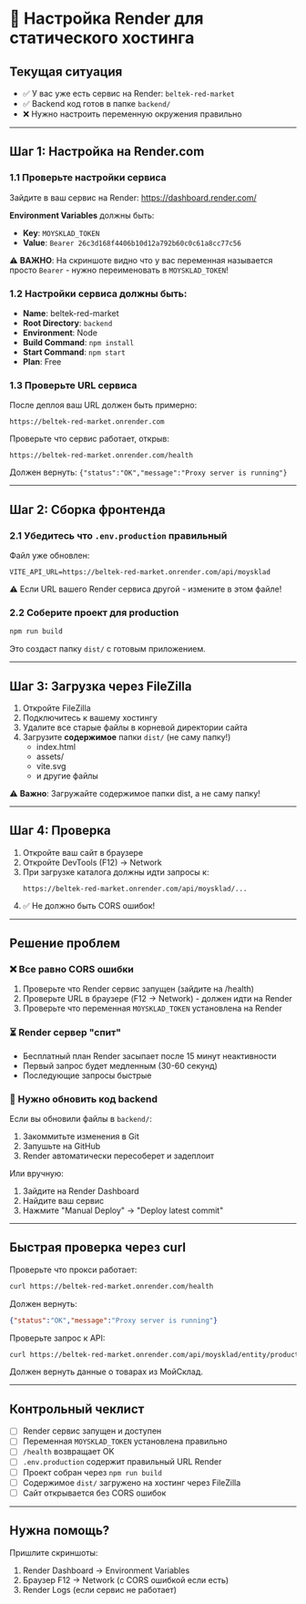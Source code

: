# 🚀 Настройка Render для статического хостинга

## Текущая ситуация
- ✅ У вас уже есть сервис на Render: `beltek-red-market`
- ✅ Backend код готов в папке `backend/`
- ❌ Нужно настроить переменную окружения правильно

---

## Шаг 1: Настройка на Render.com

### 1.1 Проверьте настройки сервиса

Зайдите в ваш сервис на Render: https://dashboard.render.com/

**Environment Variables** должны быть:
- **Key**: `MOYSKLAD_TOKEN`
- **Value**: `Bearer 26c3d168f4406b10d12a792b60c0c61a8cc77c56`

⚠️ **ВАЖНО**: На скриншоте видно что у вас переменная называется просто `Bearer` - нужно переименовать в `MOYSKLAD_TOKEN`!

### 1.2 Настройки сервиса должны быть:

- **Name**: beltek-red-market
- **Root Directory**: `backend`
- **Environment**: Node
- **Build Command**: `npm install`
- **Start Command**: `npm start`
- **Plan**: Free

### 1.3 Проверьте URL сервиса

После деплоя ваш URL должен быть примерно:
```
https://beltek-red-market.onrender.com
```

Проверьте что сервис работает, открыв:
```
https://beltek-red-market.onrender.com/health
```

Должен вернуть: `{"status":"OK","message":"Proxy server is running"}`

---

## Шаг 2: Сборка фронтенда

### 2.1 Убедитесь что `.env.production` правильный

Файл уже обновлен:
```env
VITE_API_URL=https://beltek-red-market.onrender.com/api/moysklad
```

⚠️ Если URL вашего Render сервиса другой - измените в этом файле!

### 2.2 Соберите проект для production

```bash
npm run build
```

Это создаст папку `dist/` с готовым приложением.

---

## Шаг 3: Загрузка через FileZilla

1. Откройте FileZilla
2. Подключитесь к вашему хостингу
3. Удалите все старые файлы в корневой директории сайта
4. Загрузите **содержимое** папки `dist/` (не саму папку!)
   - index.html
   - assets/
   - vite.svg
   - и другие файлы

⚠️ **Важно**: Загружайте содержимое папки dist, а не саму папку!

---

## Шаг 4: Проверка

1. Откройте ваш сайт в браузере
2. Откройте DevTools (F12) → Network
3. При загрузке каталога должны идти запросы к:
   ```
   https://beltek-red-market.onrender.com/api/moysklad/...
   ```
4. ✅ Не должно быть CORS ошибок!

---

## Решение проблем

### ❌ Все равно CORS ошибки

1. Проверьте что Render сервис запущен (зайдите на /health)
2. Проверьте URL в браузере (F12 → Network) - должен идти на Render
3. Проверьте что переменная `MOYSKLAD_TOKEN` установлена на Render

### ⏳ Render сервер "спит"

- Бесплатный план Render засыпает после 15 минут неактивности
- Первый запрос будет медленным (30-60 секунд)
- Последующие запросы быстрые

### 🔄 Нужно обновить код backend

Если вы обновили файлы в `backend/`:
1. Закоммитьте изменения в Git
2. Запушьте на GitHub
3. Render автоматически пересоберет и задеплоит

Или вручную:
1. Зайдите на Render Dashboard
2. Найдите ваш сервис
3. Нажмите "Manual Deploy" → "Deploy latest commit"

---

## Быстрая проверка через curl

Проверьте что прокси работает:

```bash
curl https://beltek-red-market.onrender.com/health
```

Должен вернуть:
```json
{"status":"OK","message":"Proxy server is running"}
```

Проверьте запрос к API:
```bash
curl https://beltek-red-market.onrender.com/api/moysklad/entity/product?limit=1
```

Должен вернуть данные о товарах из МойСклад.

---

## Контрольный чеклист

- [ ] Render сервис запущен и доступен
- [ ] Переменная `MOYSKLAD_TOKEN` установлена правильно
- [ ] `/health` возвращает OK
- [ ] `.env.production` содержит правильный URL Render
- [ ] Проект собран через `npm run build`
- [ ] Содержимое `dist/` загружено на хостинг через FileZilla
- [ ] Сайт открывается без CORS ошибок

---

## Нужна помощь?

Пришлите скриншоты:
1. Render Dashboard → Environment Variables
2. Браузер F12 → Network (с CORS ошибкой если есть)
3. Render Logs (если сервис не работает)
